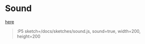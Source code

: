 # Sound

[here](https://p5js.org/examples/sound-sound-effect.html)

> :P5 sketch=/docs/sketches/sound.js, sound=true, width=200, height=200